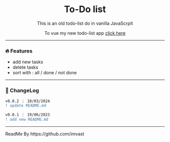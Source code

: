 <div align="center">
  <h1 align="center">To-Do list</h1>
  <p align="center">
    This is an old todo-list do in vanilla JavaScrpit
  </p>
  <p align="center">
    To vue my new todo-list app <a href="https://todo.royaly.dev">click here</a>
  </p>
</div>

---

### 🔥 Features

- add new tasks
- delete tasks
- sort with : all / done / not done

---

### 📜 ChangeLog

```diff
v0.0.2 ⋮ 10/03/2024
! update README.md
```

```diff
v0.0.1 ⋮ 19/06/2023
! add new README.md
```

---

<p>ReadMe By https://github.com/imvast</p>

